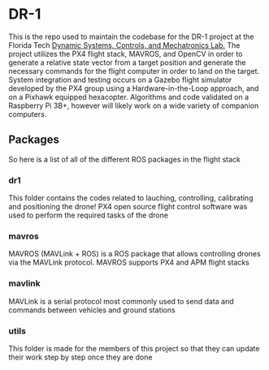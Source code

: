 # DR-1

This is the repo used to maintain the codebase for the DR-1 project at the Florida Tech [Dynamic Systems, Controls, and Mechatronics Lab.](https://research.fit.edu/dynamic-systems-and-controls-lab/)  The project utilizes the PX4 flight stack, MAVROS, and OpenCV in order to generate a relative state vector from a target position and generate the necessary commands for the flight computer in order to land on the target. System integration and testing occurs on a Gazebo flight simulator developed by the PX4 group using a Hardware-in-the-Loop approach, and on a Pixhawk equipped hexacopter. Algorithms and code validated on a Raspberry Pi 3B+, however will likely work on a wide variety of companion computers.

## Packages
So here is a list of all of the different ROS packages in the flight stack

### dr1
This folder contains the codes related to lauching, controlling, calibrating and positioning the drone! PX4 open source flight control software was used to perform the required tasks of the drone  

### mavros
MAVROS (MAVLink + ROS) is a ROS package that allows controlling drones via the MAVLink protocol. MAVROS supports PX4 and APM flight stacks

### mavlink
MAVLink is a serial protocol most commonly used to send data and commands between vehicles and ground stations

### utils
This folder is made for the members of this project so that they can update their work step by step once they are done

